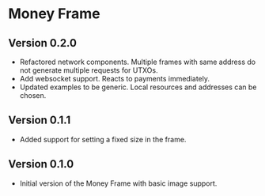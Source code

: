 Money Frame
===========

Version 0.2.0
-------------

  * Refactored network components. Multiple frames with same address do not generate multiple requests for UTXOs.
  * Add websocket support. Reacts to payments immediately.
  * Updated examples to be generic. Local resources and addresses can be chosen.

Version 0.1.1
--------------

  * Added support for setting a fixed size in the frame.

Version 0.1.0
-------------

  * Initial version of the Money Frame with basic image support.
